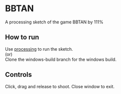 # BBTAN
A processing sketch of the game BBTAN by 111%

## How to run
Use [processing](https://processing.org/) to run the sketch.\
(or)\
Clone the windows-build branch for the windows build.

## Controls
Click, drag and release to shoot. Close window to exit.
